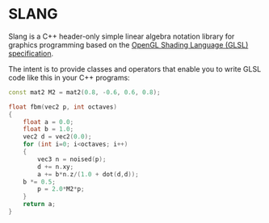 # SLANG
Slang is a C++ header-only simple linear algebra notation library for graphics programming based on the [OpenGL Shading Language (GLSL) specification](https://registry.khronos.org/OpenGL/specs/gl/GLSLangSpec.4.50.pdf).

The intent is to provide classes and operators that enable you to write GLSL code like this in your C++ programs:
```C++
const mat2 M2 = mat2(0.8, -0.6, 0.6, 0.8);

float fbm(vec2 p, int octaves)
{
    float a = 0.0;
    float b = 1.0;
    vec2 d = vec2(0.0);
    for (int i=0; i<octaves; i++)
    {
        vec3 n = noised(p);
        d += n.xy;
        a += b*n.z/(1.0 + dot(d,d));
	b *= 0.5;
        p = 2.0*M2*p;
    }
    return a;
}
```
